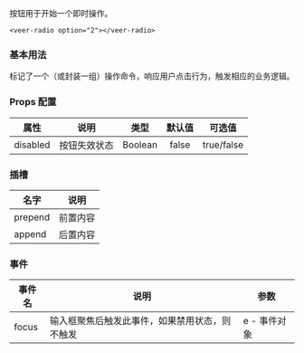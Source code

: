 
按钮用于开始一个即时操作。

```vue
<veer-radio option="2"></veer-radio>
```

### 基本用法

标记了一个（或封装一组）操作命令，响应用户点击行为，触发相应的业务逻辑。

### Props 配置

| 属性 | 说明 | 类型 | 默认值 | 可选值 |
| ------ | :-------: | :------: | :------: | -------- |
| disabled | 按钮失效状态 | Boolean | false | true/false |

### 插槽

| 名字 | 说明 |
| -- | -- |
| prepend | 前置内容 |
| append | 后置内容 |

### 事件

| 事件名 | 说明 | 参数 |
| - | - | - |
| focus | 输入框聚焦后触发此事件，如果禁用状态，则不触发 | e - 事件对象
